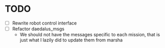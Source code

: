 # TODO

- [ ] Rewrite robot control interface
- [ ] Refactor daedalus_msgs
    - We should not have the messages specific to each mission, that is just what I lazily did to update them from marsha